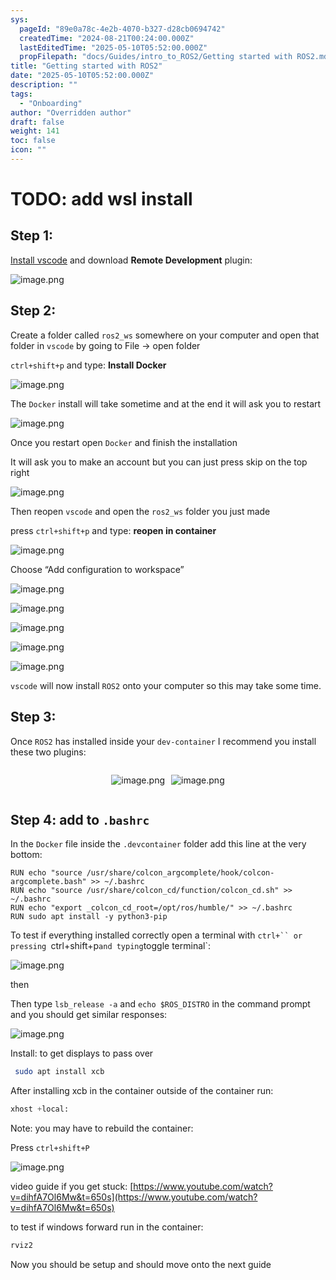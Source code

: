 ```yaml
---
sys:
  pageId: "89e0a78c-4e2b-4070-b327-d28cb0694742"
  createdTime: "2024-08-21T00:24:00.000Z"
  lastEditedTime: "2025-05-10T05:52:00.000Z"
  propFilepath: "docs/Guides/intro_to_ROS2/Getting started with ROS2.md"
title: "Getting started with ROS2"
date: "2025-05-10T05:52:00.000Z"
description: ""
tags:
  - "Onboarding"
author: "Overridden author"
draft: false
weight: 141
toc: false
icon: ""
---
```


# TODO: add wsl install

## Step 1:

[Install vscode](https://code.visualstudio.com/download) and download **Remote Development** plugin:

![image.png](https://prod-files-secure.s3.us-west-2.amazonaws.com/d518164a-d88e-44d1-a4ee-3adb3bd8bce0/efb52993-1881-4a40-b95e-6f020334f022/image.png?X-Amz-Algorithm=AWS4-HMAC-SHA256&X-Amz-Content-Sha256=UNSIGNED-PAYLOAD&X-Amz-Credential=ASIAZI2LB466RYMIUOGR%2F20250529%2Fus-west-2%2Fs3%2Faws4_request&X-Amz-Date=20250529T070938Z&X-Amz-Expires=3600&X-Amz-Security-Token=IQoJb3JpZ2luX2VjEL%2F%2F%2F%2F%2F%2F%2F%2F%2F%2F%2FwEaCXVzLXdlc3QtMiJHMEUCIQDI5D7ocS1SB4x6xwOf1ZzsHpcC1mo8ESRNMREgkMwWYQIgdTlq6gmHzArIdTUH%2BEbqWYr8GJGXEiFZBYv63anBbk0qiAQIiP%2F%2F%2F%2F%2F%2F%2F%2F%2F%2FARAAGgw2Mzc0MjMxODM4MDUiDI2ANunIZ1a6vcgkcCrcA2cylqxg9TNaS%2Br7wAbF6gghfw5mIJRfoS531djbmgvz1Wm8e3R9zutaUTKuhdn99oXxyKUXNVKvOYhPD5uMWs7Bvq4yG5g4V3pSCpi3KSdsffi4rWa1jNNYzI7NbwkRrvq2M9szTnzyi91NDkcnuoij78PlbWwzb9PH9Jqaq6x2d3z8Fh%2Fyq97Z0mji8ARX8rgE864eps40FurEpHYGe9r0ju4rZ%2FhQnVJAoiBObdCHGOLCS4%2B%2BUjXc7jHZtjv%2FM%2BRBLsMl2fz3spGGjlH0sQerjhU7UW6lhcFP7shR5LKgM%2BvQAEkoIhJJRF1Mxe52eQjE2sxZuO7b6Y15DPTqWR0MVQsMPhSVWWC%2F9sMn%2Bv6CgUj5Yx%2FgTVVPNJBWmXaq%2Fm38ZCS8NGKo8VT9fGd2F%2FEp%2BlINWJyftJr6uiRfSMB61POEo6A%2BvxEK6qCzE2M1R3ujv%2FR0P%2B%2BQyDv1NKq3fIP%2FyOuuH9OmN0YvKM%2BzAgv6tFU3RKyKBx9MAiMuOT7yuHgdWrXADwJAQfPwkQLcih7XzqOhUNwfTnlkvJkqQEo502qh1Q2%2FWoceMh%2Fi%2F0XHpHmIBbzW6vD%2BQPWzJUdLw1OYBCmBdJw273XvsvJy6IMpYPDwwMjw9kizpZ2eMJX938EGOqUBBO7M6lJrEA338SXt4D2o2hTlPN3IrsCvf2FNnqL0UzBxbp0enZENW3WmtvwMfwDt%2BaEEAeB%2FdXEMwZ7LiZTtiS8EjvgEgyyVgZ9oX0GLecoA1rSRZVktwsBY%2F4WRk%2Bq9pOT95omkI%2FAjcN1c1%2BLiSq6slrx9uH9q5WnPh9EjWPgpw0fnSnmCtW32aDTLcvw5aIyYJqI9PPJ%2FwQ4F2L6ERioank9B&X-Amz-Signature=69a5dbcaca0c8c0a846e6463abc1c65ffe9cc440792c07237ed2efe333653570&X-Amz-SignedHeaders=host&x-id=GetObject)

## Step 2:

Create a folder called `ros2_ws` somewhere on your computer and open that folder in `vscode` by going to File → open folder 

`ctrl+shift+p` and type: **Install Docker**

![image.png](https://prod-files-secure.s3.us-west-2.amazonaws.com/d518164a-d88e-44d1-a4ee-3adb3bd8bce0/2269dc0e-1cd5-47ff-bceb-c04ad9b2eab0/image.png?X-Amz-Algorithm=AWS4-HMAC-SHA256&X-Amz-Content-Sha256=UNSIGNED-PAYLOAD&X-Amz-Credential=ASIAZI2LB466RYMIUOGR%2F20250529%2Fus-west-2%2Fs3%2Faws4_request&X-Amz-Date=20250529T070938Z&X-Amz-Expires=3600&X-Amz-Security-Token=IQoJb3JpZ2luX2VjEL%2F%2F%2F%2F%2F%2F%2F%2F%2F%2F%2FwEaCXVzLXdlc3QtMiJHMEUCIQDI5D7ocS1SB4x6xwOf1ZzsHpcC1mo8ESRNMREgkMwWYQIgdTlq6gmHzArIdTUH%2BEbqWYr8GJGXEiFZBYv63anBbk0qiAQIiP%2F%2F%2F%2F%2F%2F%2F%2F%2F%2FARAAGgw2Mzc0MjMxODM4MDUiDI2ANunIZ1a6vcgkcCrcA2cylqxg9TNaS%2Br7wAbF6gghfw5mIJRfoS531djbmgvz1Wm8e3R9zutaUTKuhdn99oXxyKUXNVKvOYhPD5uMWs7Bvq4yG5g4V3pSCpi3KSdsffi4rWa1jNNYzI7NbwkRrvq2M9szTnzyi91NDkcnuoij78PlbWwzb9PH9Jqaq6x2d3z8Fh%2Fyq97Z0mji8ARX8rgE864eps40FurEpHYGe9r0ju4rZ%2FhQnVJAoiBObdCHGOLCS4%2B%2BUjXc7jHZtjv%2FM%2BRBLsMl2fz3spGGjlH0sQerjhU7UW6lhcFP7shR5LKgM%2BvQAEkoIhJJRF1Mxe52eQjE2sxZuO7b6Y15DPTqWR0MVQsMPhSVWWC%2F9sMn%2Bv6CgUj5Yx%2FgTVVPNJBWmXaq%2Fm38ZCS8NGKo8VT9fGd2F%2FEp%2BlINWJyftJr6uiRfSMB61POEo6A%2BvxEK6qCzE2M1R3ujv%2FR0P%2B%2BQyDv1NKq3fIP%2FyOuuH9OmN0YvKM%2BzAgv6tFU3RKyKBx9MAiMuOT7yuHgdWrXADwJAQfPwkQLcih7XzqOhUNwfTnlkvJkqQEo502qh1Q2%2FWoceMh%2Fi%2F0XHpHmIBbzW6vD%2BQPWzJUdLw1OYBCmBdJw273XvsvJy6IMpYPDwwMjw9kizpZ2eMJX938EGOqUBBO7M6lJrEA338SXt4D2o2hTlPN3IrsCvf2FNnqL0UzBxbp0enZENW3WmtvwMfwDt%2BaEEAeB%2FdXEMwZ7LiZTtiS8EjvgEgyyVgZ9oX0GLecoA1rSRZVktwsBY%2F4WRk%2Bq9pOT95omkI%2FAjcN1c1%2BLiSq6slrx9uH9q5WnPh9EjWPgpw0fnSnmCtW32aDTLcvw5aIyYJqI9PPJ%2FwQ4F2L6ERioank9B&X-Amz-Signature=b2cd2401e83cf69f23d89076bafc724f813d867e1fd95baffe9af285cf2f2c08&X-Amz-SignedHeaders=host&x-id=GetObject)

The `Docker` install will take sometime and at the end it will ask you to restart

![image.png](https://prod-files-secure.s3.us-west-2.amazonaws.com/d518164a-d88e-44d1-a4ee-3adb3bd8bce0/ed233f78-be33-4b1f-b89c-9c346c0e961e/image.png?X-Amz-Algorithm=AWS4-HMAC-SHA256&X-Amz-Content-Sha256=UNSIGNED-PAYLOAD&X-Amz-Credential=ASIAZI2LB466RYMIUOGR%2F20250529%2Fus-west-2%2Fs3%2Faws4_request&X-Amz-Date=20250529T070938Z&X-Amz-Expires=3600&X-Amz-Security-Token=IQoJb3JpZ2luX2VjEL%2F%2F%2F%2F%2F%2F%2F%2F%2F%2F%2FwEaCXVzLXdlc3QtMiJHMEUCIQDI5D7ocS1SB4x6xwOf1ZzsHpcC1mo8ESRNMREgkMwWYQIgdTlq6gmHzArIdTUH%2BEbqWYr8GJGXEiFZBYv63anBbk0qiAQIiP%2F%2F%2F%2F%2F%2F%2F%2F%2F%2FARAAGgw2Mzc0MjMxODM4MDUiDI2ANunIZ1a6vcgkcCrcA2cylqxg9TNaS%2Br7wAbF6gghfw5mIJRfoS531djbmgvz1Wm8e3R9zutaUTKuhdn99oXxyKUXNVKvOYhPD5uMWs7Bvq4yG5g4V3pSCpi3KSdsffi4rWa1jNNYzI7NbwkRrvq2M9szTnzyi91NDkcnuoij78PlbWwzb9PH9Jqaq6x2d3z8Fh%2Fyq97Z0mji8ARX8rgE864eps40FurEpHYGe9r0ju4rZ%2FhQnVJAoiBObdCHGOLCS4%2B%2BUjXc7jHZtjv%2FM%2BRBLsMl2fz3spGGjlH0sQerjhU7UW6lhcFP7shR5LKgM%2BvQAEkoIhJJRF1Mxe52eQjE2sxZuO7b6Y15DPTqWR0MVQsMPhSVWWC%2F9sMn%2Bv6CgUj5Yx%2FgTVVPNJBWmXaq%2Fm38ZCS8NGKo8VT9fGd2F%2FEp%2BlINWJyftJr6uiRfSMB61POEo6A%2BvxEK6qCzE2M1R3ujv%2FR0P%2B%2BQyDv1NKq3fIP%2FyOuuH9OmN0YvKM%2BzAgv6tFU3RKyKBx9MAiMuOT7yuHgdWrXADwJAQfPwkQLcih7XzqOhUNwfTnlkvJkqQEo502qh1Q2%2FWoceMh%2Fi%2F0XHpHmIBbzW6vD%2BQPWzJUdLw1OYBCmBdJw273XvsvJy6IMpYPDwwMjw9kizpZ2eMJX938EGOqUBBO7M6lJrEA338SXt4D2o2hTlPN3IrsCvf2FNnqL0UzBxbp0enZENW3WmtvwMfwDt%2BaEEAeB%2FdXEMwZ7LiZTtiS8EjvgEgyyVgZ9oX0GLecoA1rSRZVktwsBY%2F4WRk%2Bq9pOT95omkI%2FAjcN1c1%2BLiSq6slrx9uH9q5WnPh9EjWPgpw0fnSnmCtW32aDTLcvw5aIyYJqI9PPJ%2FwQ4F2L6ERioank9B&X-Amz-Signature=37367f527292966306755f87631425deb496cb59c62becb781cfa74df4d1f48f&X-Amz-SignedHeaders=host&x-id=GetObject)

Once you restart open `Docker` and finish the installation

It will ask you to make an account but you can just press skip on the top right

![image.png](https://prod-files-secure.s3.us-west-2.amazonaws.com/d518164a-d88e-44d1-a4ee-3adb3bd8bce0/21010ad9-1659-4fd9-9f59-9932a09b2a3d/image.png?X-Amz-Algorithm=AWS4-HMAC-SHA256&X-Amz-Content-Sha256=UNSIGNED-PAYLOAD&X-Amz-Credential=ASIAZI2LB466RYMIUOGR%2F20250529%2Fus-west-2%2Fs3%2Faws4_request&X-Amz-Date=20250529T070938Z&X-Amz-Expires=3600&X-Amz-Security-Token=IQoJb3JpZ2luX2VjEL%2F%2F%2F%2F%2F%2F%2F%2F%2F%2F%2FwEaCXVzLXdlc3QtMiJHMEUCIQDI5D7ocS1SB4x6xwOf1ZzsHpcC1mo8ESRNMREgkMwWYQIgdTlq6gmHzArIdTUH%2BEbqWYr8GJGXEiFZBYv63anBbk0qiAQIiP%2F%2F%2F%2F%2F%2F%2F%2F%2F%2FARAAGgw2Mzc0MjMxODM4MDUiDI2ANunIZ1a6vcgkcCrcA2cylqxg9TNaS%2Br7wAbF6gghfw5mIJRfoS531djbmgvz1Wm8e3R9zutaUTKuhdn99oXxyKUXNVKvOYhPD5uMWs7Bvq4yG5g4V3pSCpi3KSdsffi4rWa1jNNYzI7NbwkRrvq2M9szTnzyi91NDkcnuoij78PlbWwzb9PH9Jqaq6x2d3z8Fh%2Fyq97Z0mji8ARX8rgE864eps40FurEpHYGe9r0ju4rZ%2FhQnVJAoiBObdCHGOLCS4%2B%2BUjXc7jHZtjv%2FM%2BRBLsMl2fz3spGGjlH0sQerjhU7UW6lhcFP7shR5LKgM%2BvQAEkoIhJJRF1Mxe52eQjE2sxZuO7b6Y15DPTqWR0MVQsMPhSVWWC%2F9sMn%2Bv6CgUj5Yx%2FgTVVPNJBWmXaq%2Fm38ZCS8NGKo8VT9fGd2F%2FEp%2BlINWJyftJr6uiRfSMB61POEo6A%2BvxEK6qCzE2M1R3ujv%2FR0P%2B%2BQyDv1NKq3fIP%2FyOuuH9OmN0YvKM%2BzAgv6tFU3RKyKBx9MAiMuOT7yuHgdWrXADwJAQfPwkQLcih7XzqOhUNwfTnlkvJkqQEo502qh1Q2%2FWoceMh%2Fi%2F0XHpHmIBbzW6vD%2BQPWzJUdLw1OYBCmBdJw273XvsvJy6IMpYPDwwMjw9kizpZ2eMJX938EGOqUBBO7M6lJrEA338SXt4D2o2hTlPN3IrsCvf2FNnqL0UzBxbp0enZENW3WmtvwMfwDt%2BaEEAeB%2FdXEMwZ7LiZTtiS8EjvgEgyyVgZ9oX0GLecoA1rSRZVktwsBY%2F4WRk%2Bq9pOT95omkI%2FAjcN1c1%2BLiSq6slrx9uH9q5WnPh9EjWPgpw0fnSnmCtW32aDTLcvw5aIyYJqI9PPJ%2FwQ4F2L6ERioank9B&X-Amz-Signature=009c875128cc2b84a663eb5e90841c876ebafb7c756ae95e549409321977e17f&X-Amz-SignedHeaders=host&x-id=GetObject)

Then reopen `vscode` and open the `ros2_ws` folder you just made

press `ctrl+shift+p` and type: **reopen in container**

![image.png](https://prod-files-secure.s3.us-west-2.amazonaws.com/d518164a-d88e-44d1-a4ee-3adb3bd8bce0/4e93b8c2-41ad-488c-8095-c74205196118/image.png?X-Amz-Algorithm=AWS4-HMAC-SHA256&X-Amz-Content-Sha256=UNSIGNED-PAYLOAD&X-Amz-Credential=ASIAZI2LB466RYMIUOGR%2F20250529%2Fus-west-2%2Fs3%2Faws4_request&X-Amz-Date=20250529T070938Z&X-Amz-Expires=3600&X-Amz-Security-Token=IQoJb3JpZ2luX2VjEL%2F%2F%2F%2F%2F%2F%2F%2F%2F%2F%2FwEaCXVzLXdlc3QtMiJHMEUCIQDI5D7ocS1SB4x6xwOf1ZzsHpcC1mo8ESRNMREgkMwWYQIgdTlq6gmHzArIdTUH%2BEbqWYr8GJGXEiFZBYv63anBbk0qiAQIiP%2F%2F%2F%2F%2F%2F%2F%2F%2F%2FARAAGgw2Mzc0MjMxODM4MDUiDI2ANunIZ1a6vcgkcCrcA2cylqxg9TNaS%2Br7wAbF6gghfw5mIJRfoS531djbmgvz1Wm8e3R9zutaUTKuhdn99oXxyKUXNVKvOYhPD5uMWs7Bvq4yG5g4V3pSCpi3KSdsffi4rWa1jNNYzI7NbwkRrvq2M9szTnzyi91NDkcnuoij78PlbWwzb9PH9Jqaq6x2d3z8Fh%2Fyq97Z0mji8ARX8rgE864eps40FurEpHYGe9r0ju4rZ%2FhQnVJAoiBObdCHGOLCS4%2B%2BUjXc7jHZtjv%2FM%2BRBLsMl2fz3spGGjlH0sQerjhU7UW6lhcFP7shR5LKgM%2BvQAEkoIhJJRF1Mxe52eQjE2sxZuO7b6Y15DPTqWR0MVQsMPhSVWWC%2F9sMn%2Bv6CgUj5Yx%2FgTVVPNJBWmXaq%2Fm38ZCS8NGKo8VT9fGd2F%2FEp%2BlINWJyftJr6uiRfSMB61POEo6A%2BvxEK6qCzE2M1R3ujv%2FR0P%2B%2BQyDv1NKq3fIP%2FyOuuH9OmN0YvKM%2BzAgv6tFU3RKyKBx9MAiMuOT7yuHgdWrXADwJAQfPwkQLcih7XzqOhUNwfTnlkvJkqQEo502qh1Q2%2FWoceMh%2Fi%2F0XHpHmIBbzW6vD%2BQPWzJUdLw1OYBCmBdJw273XvsvJy6IMpYPDwwMjw9kizpZ2eMJX938EGOqUBBO7M6lJrEA338SXt4D2o2hTlPN3IrsCvf2FNnqL0UzBxbp0enZENW3WmtvwMfwDt%2BaEEAeB%2FdXEMwZ7LiZTtiS8EjvgEgyyVgZ9oX0GLecoA1rSRZVktwsBY%2F4WRk%2Bq9pOT95omkI%2FAjcN1c1%2BLiSq6slrx9uH9q5WnPh9EjWPgpw0fnSnmCtW32aDTLcvw5aIyYJqI9PPJ%2FwQ4F2L6ERioank9B&X-Amz-Signature=12172183bc940ce43e1f614e9e1207be8c71a26799f38978b60ad3acc5dc57a7&X-Amz-SignedHeaders=host&x-id=GetObject)

Choose “Add configuration to workspace”

![image.png](https://prod-files-secure.s3.us-west-2.amazonaws.com/d518164a-d88e-44d1-a4ee-3adb3bd8bce0/9560b282-5060-4989-ba37-97e7b2c22476/image.png?X-Amz-Algorithm=AWS4-HMAC-SHA256&X-Amz-Content-Sha256=UNSIGNED-PAYLOAD&X-Amz-Credential=ASIAZI2LB466RYMIUOGR%2F20250529%2Fus-west-2%2Fs3%2Faws4_request&X-Amz-Date=20250529T070938Z&X-Amz-Expires=3600&X-Amz-Security-Token=IQoJb3JpZ2luX2VjEL%2F%2F%2F%2F%2F%2F%2F%2F%2F%2F%2FwEaCXVzLXdlc3QtMiJHMEUCIQDI5D7ocS1SB4x6xwOf1ZzsHpcC1mo8ESRNMREgkMwWYQIgdTlq6gmHzArIdTUH%2BEbqWYr8GJGXEiFZBYv63anBbk0qiAQIiP%2F%2F%2F%2F%2F%2F%2F%2F%2F%2FARAAGgw2Mzc0MjMxODM4MDUiDI2ANunIZ1a6vcgkcCrcA2cylqxg9TNaS%2Br7wAbF6gghfw5mIJRfoS531djbmgvz1Wm8e3R9zutaUTKuhdn99oXxyKUXNVKvOYhPD5uMWs7Bvq4yG5g4V3pSCpi3KSdsffi4rWa1jNNYzI7NbwkRrvq2M9szTnzyi91NDkcnuoij78PlbWwzb9PH9Jqaq6x2d3z8Fh%2Fyq97Z0mji8ARX8rgE864eps40FurEpHYGe9r0ju4rZ%2FhQnVJAoiBObdCHGOLCS4%2B%2BUjXc7jHZtjv%2FM%2BRBLsMl2fz3spGGjlH0sQerjhU7UW6lhcFP7shR5LKgM%2BvQAEkoIhJJRF1Mxe52eQjE2sxZuO7b6Y15DPTqWR0MVQsMPhSVWWC%2F9sMn%2Bv6CgUj5Yx%2FgTVVPNJBWmXaq%2Fm38ZCS8NGKo8VT9fGd2F%2FEp%2BlINWJyftJr6uiRfSMB61POEo6A%2BvxEK6qCzE2M1R3ujv%2FR0P%2B%2BQyDv1NKq3fIP%2FyOuuH9OmN0YvKM%2BzAgv6tFU3RKyKBx9MAiMuOT7yuHgdWrXADwJAQfPwkQLcih7XzqOhUNwfTnlkvJkqQEo502qh1Q2%2FWoceMh%2Fi%2F0XHpHmIBbzW6vD%2BQPWzJUdLw1OYBCmBdJw273XvsvJy6IMpYPDwwMjw9kizpZ2eMJX938EGOqUBBO7M6lJrEA338SXt4D2o2hTlPN3IrsCvf2FNnqL0UzBxbp0enZENW3WmtvwMfwDt%2BaEEAeB%2FdXEMwZ7LiZTtiS8EjvgEgyyVgZ9oX0GLecoA1rSRZVktwsBY%2F4WRk%2Bq9pOT95omkI%2FAjcN1c1%2BLiSq6slrx9uH9q5WnPh9EjWPgpw0fnSnmCtW32aDTLcvw5aIyYJqI9PPJ%2FwQ4F2L6ERioank9B&X-Amz-Signature=cee3aded977f06ca7f591b9bc544f5ab2865d7e974f2f9867c9cb3fde932eddb&X-Amz-SignedHeaders=host&x-id=GetObject)

![image.png](https://prod-files-secure.s3.us-west-2.amazonaws.com/d518164a-d88e-44d1-a4ee-3adb3bd8bce0/2ee63f81-886b-48e8-a553-dc6e5eac99e4/image.png?X-Amz-Algorithm=AWS4-HMAC-SHA256&X-Amz-Content-Sha256=UNSIGNED-PAYLOAD&X-Amz-Credential=ASIAZI2LB466RYMIUOGR%2F20250529%2Fus-west-2%2Fs3%2Faws4_request&X-Amz-Date=20250529T070938Z&X-Amz-Expires=3600&X-Amz-Security-Token=IQoJb3JpZ2luX2VjEL%2F%2F%2F%2F%2F%2F%2F%2F%2F%2F%2FwEaCXVzLXdlc3QtMiJHMEUCIQDI5D7ocS1SB4x6xwOf1ZzsHpcC1mo8ESRNMREgkMwWYQIgdTlq6gmHzArIdTUH%2BEbqWYr8GJGXEiFZBYv63anBbk0qiAQIiP%2F%2F%2F%2F%2F%2F%2F%2F%2F%2FARAAGgw2Mzc0MjMxODM4MDUiDI2ANunIZ1a6vcgkcCrcA2cylqxg9TNaS%2Br7wAbF6gghfw5mIJRfoS531djbmgvz1Wm8e3R9zutaUTKuhdn99oXxyKUXNVKvOYhPD5uMWs7Bvq4yG5g4V3pSCpi3KSdsffi4rWa1jNNYzI7NbwkRrvq2M9szTnzyi91NDkcnuoij78PlbWwzb9PH9Jqaq6x2d3z8Fh%2Fyq97Z0mji8ARX8rgE864eps40FurEpHYGe9r0ju4rZ%2FhQnVJAoiBObdCHGOLCS4%2B%2BUjXc7jHZtjv%2FM%2BRBLsMl2fz3spGGjlH0sQerjhU7UW6lhcFP7shR5LKgM%2BvQAEkoIhJJRF1Mxe52eQjE2sxZuO7b6Y15DPTqWR0MVQsMPhSVWWC%2F9sMn%2Bv6CgUj5Yx%2FgTVVPNJBWmXaq%2Fm38ZCS8NGKo8VT9fGd2F%2FEp%2BlINWJyftJr6uiRfSMB61POEo6A%2BvxEK6qCzE2M1R3ujv%2FR0P%2B%2BQyDv1NKq3fIP%2FyOuuH9OmN0YvKM%2BzAgv6tFU3RKyKBx9MAiMuOT7yuHgdWrXADwJAQfPwkQLcih7XzqOhUNwfTnlkvJkqQEo502qh1Q2%2FWoceMh%2Fi%2F0XHpHmIBbzW6vD%2BQPWzJUdLw1OYBCmBdJw273XvsvJy6IMpYPDwwMjw9kizpZ2eMJX938EGOqUBBO7M6lJrEA338SXt4D2o2hTlPN3IrsCvf2FNnqL0UzBxbp0enZENW3WmtvwMfwDt%2BaEEAeB%2FdXEMwZ7LiZTtiS8EjvgEgyyVgZ9oX0GLecoA1rSRZVktwsBY%2F4WRk%2Bq9pOT95omkI%2FAjcN1c1%2BLiSq6slrx9uH9q5WnPh9EjWPgpw0fnSnmCtW32aDTLcvw5aIyYJqI9PPJ%2FwQ4F2L6ERioank9B&X-Amz-Signature=9af072afdb83fcbdca12a6df3a26a5b0924b84abbf9387f7f195155d81477303&X-Amz-SignedHeaders=host&x-id=GetObject)

![image.png](https://prod-files-secure.s3.us-west-2.amazonaws.com/d518164a-d88e-44d1-a4ee-3adb3bd8bce0/ae1580b2-b048-407e-aed9-b584224a7a04/image.png?X-Amz-Algorithm=AWS4-HMAC-SHA256&X-Amz-Content-Sha256=UNSIGNED-PAYLOAD&X-Amz-Credential=ASIAZI2LB466RYMIUOGR%2F20250529%2Fus-west-2%2Fs3%2Faws4_request&X-Amz-Date=20250529T070938Z&X-Amz-Expires=3600&X-Amz-Security-Token=IQoJb3JpZ2luX2VjEL%2F%2F%2F%2F%2F%2F%2F%2F%2F%2F%2FwEaCXVzLXdlc3QtMiJHMEUCIQDI5D7ocS1SB4x6xwOf1ZzsHpcC1mo8ESRNMREgkMwWYQIgdTlq6gmHzArIdTUH%2BEbqWYr8GJGXEiFZBYv63anBbk0qiAQIiP%2F%2F%2F%2F%2F%2F%2F%2F%2F%2FARAAGgw2Mzc0MjMxODM4MDUiDI2ANunIZ1a6vcgkcCrcA2cylqxg9TNaS%2Br7wAbF6gghfw5mIJRfoS531djbmgvz1Wm8e3R9zutaUTKuhdn99oXxyKUXNVKvOYhPD5uMWs7Bvq4yG5g4V3pSCpi3KSdsffi4rWa1jNNYzI7NbwkRrvq2M9szTnzyi91NDkcnuoij78PlbWwzb9PH9Jqaq6x2d3z8Fh%2Fyq97Z0mji8ARX8rgE864eps40FurEpHYGe9r0ju4rZ%2FhQnVJAoiBObdCHGOLCS4%2B%2BUjXc7jHZtjv%2FM%2BRBLsMl2fz3spGGjlH0sQerjhU7UW6lhcFP7shR5LKgM%2BvQAEkoIhJJRF1Mxe52eQjE2sxZuO7b6Y15DPTqWR0MVQsMPhSVWWC%2F9sMn%2Bv6CgUj5Yx%2FgTVVPNJBWmXaq%2Fm38ZCS8NGKo8VT9fGd2F%2FEp%2BlINWJyftJr6uiRfSMB61POEo6A%2BvxEK6qCzE2M1R3ujv%2FR0P%2B%2BQyDv1NKq3fIP%2FyOuuH9OmN0YvKM%2BzAgv6tFU3RKyKBx9MAiMuOT7yuHgdWrXADwJAQfPwkQLcih7XzqOhUNwfTnlkvJkqQEo502qh1Q2%2FWoceMh%2Fi%2F0XHpHmIBbzW6vD%2BQPWzJUdLw1OYBCmBdJw273XvsvJy6IMpYPDwwMjw9kizpZ2eMJX938EGOqUBBO7M6lJrEA338SXt4D2o2hTlPN3IrsCvf2FNnqL0UzBxbp0enZENW3WmtvwMfwDt%2BaEEAeB%2FdXEMwZ7LiZTtiS8EjvgEgyyVgZ9oX0GLecoA1rSRZVktwsBY%2F4WRk%2Bq9pOT95omkI%2FAjcN1c1%2BLiSq6slrx9uH9q5WnPh9EjWPgpw0fnSnmCtW32aDTLcvw5aIyYJqI9PPJ%2FwQ4F2L6ERioank9B&X-Amz-Signature=0f5155a5261211e1e64c82c6c8161fe17198326016d40af7f1a7a9be8b9380c7&X-Amz-SignedHeaders=host&x-id=GetObject)

![image.png](https://prod-files-secure.s3.us-west-2.amazonaws.com/d518164a-d88e-44d1-a4ee-3adb3bd8bce0/53255b28-f75e-430f-b9e3-c0ac8577e42b/image.png?X-Amz-Algorithm=AWS4-HMAC-SHA256&X-Amz-Content-Sha256=UNSIGNED-PAYLOAD&X-Amz-Credential=ASIAZI2LB466RYMIUOGR%2F20250529%2Fus-west-2%2Fs3%2Faws4_request&X-Amz-Date=20250529T070938Z&X-Amz-Expires=3600&X-Amz-Security-Token=IQoJb3JpZ2luX2VjEL%2F%2F%2F%2F%2F%2F%2F%2F%2F%2F%2FwEaCXVzLXdlc3QtMiJHMEUCIQDI5D7ocS1SB4x6xwOf1ZzsHpcC1mo8ESRNMREgkMwWYQIgdTlq6gmHzArIdTUH%2BEbqWYr8GJGXEiFZBYv63anBbk0qiAQIiP%2F%2F%2F%2F%2F%2F%2F%2F%2F%2FARAAGgw2Mzc0MjMxODM4MDUiDI2ANunIZ1a6vcgkcCrcA2cylqxg9TNaS%2Br7wAbF6gghfw5mIJRfoS531djbmgvz1Wm8e3R9zutaUTKuhdn99oXxyKUXNVKvOYhPD5uMWs7Bvq4yG5g4V3pSCpi3KSdsffi4rWa1jNNYzI7NbwkRrvq2M9szTnzyi91NDkcnuoij78PlbWwzb9PH9Jqaq6x2d3z8Fh%2Fyq97Z0mji8ARX8rgE864eps40FurEpHYGe9r0ju4rZ%2FhQnVJAoiBObdCHGOLCS4%2B%2BUjXc7jHZtjv%2FM%2BRBLsMl2fz3spGGjlH0sQerjhU7UW6lhcFP7shR5LKgM%2BvQAEkoIhJJRF1Mxe52eQjE2sxZuO7b6Y15DPTqWR0MVQsMPhSVWWC%2F9sMn%2Bv6CgUj5Yx%2FgTVVPNJBWmXaq%2Fm38ZCS8NGKo8VT9fGd2F%2FEp%2BlINWJyftJr6uiRfSMB61POEo6A%2BvxEK6qCzE2M1R3ujv%2FR0P%2B%2BQyDv1NKq3fIP%2FyOuuH9OmN0YvKM%2BzAgv6tFU3RKyKBx9MAiMuOT7yuHgdWrXADwJAQfPwkQLcih7XzqOhUNwfTnlkvJkqQEo502qh1Q2%2FWoceMh%2Fi%2F0XHpHmIBbzW6vD%2BQPWzJUdLw1OYBCmBdJw273XvsvJy6IMpYPDwwMjw9kizpZ2eMJX938EGOqUBBO7M6lJrEA338SXt4D2o2hTlPN3IrsCvf2FNnqL0UzBxbp0enZENW3WmtvwMfwDt%2BaEEAeB%2FdXEMwZ7LiZTtiS8EjvgEgyyVgZ9oX0GLecoA1rSRZVktwsBY%2F4WRk%2Bq9pOT95omkI%2FAjcN1c1%2BLiSq6slrx9uH9q5WnPh9EjWPgpw0fnSnmCtW32aDTLcvw5aIyYJqI9PPJ%2FwQ4F2L6ERioank9B&X-Amz-Signature=44ae4f0c7e484fa639dbfcc81c65e5bca9d453ca7bdb5d32da1c942bfb4dc98c&X-Amz-SignedHeaders=host&x-id=GetObject)

![image.png](https://prod-files-secure.s3.us-west-2.amazonaws.com/d518164a-d88e-44d1-a4ee-3adb3bd8bce0/7c562767-5af9-4ffb-97d1-327bcdf4ee00/image.png?X-Amz-Algorithm=AWS4-HMAC-SHA256&X-Amz-Content-Sha256=UNSIGNED-PAYLOAD&X-Amz-Credential=ASIAZI2LB466RYMIUOGR%2F20250529%2Fus-west-2%2Fs3%2Faws4_request&X-Amz-Date=20250529T070938Z&X-Amz-Expires=3600&X-Amz-Security-Token=IQoJb3JpZ2luX2VjEL%2F%2F%2F%2F%2F%2F%2F%2F%2F%2F%2FwEaCXVzLXdlc3QtMiJHMEUCIQDI5D7ocS1SB4x6xwOf1ZzsHpcC1mo8ESRNMREgkMwWYQIgdTlq6gmHzArIdTUH%2BEbqWYr8GJGXEiFZBYv63anBbk0qiAQIiP%2F%2F%2F%2F%2F%2F%2F%2F%2F%2FARAAGgw2Mzc0MjMxODM4MDUiDI2ANunIZ1a6vcgkcCrcA2cylqxg9TNaS%2Br7wAbF6gghfw5mIJRfoS531djbmgvz1Wm8e3R9zutaUTKuhdn99oXxyKUXNVKvOYhPD5uMWs7Bvq4yG5g4V3pSCpi3KSdsffi4rWa1jNNYzI7NbwkRrvq2M9szTnzyi91NDkcnuoij78PlbWwzb9PH9Jqaq6x2d3z8Fh%2Fyq97Z0mji8ARX8rgE864eps40FurEpHYGe9r0ju4rZ%2FhQnVJAoiBObdCHGOLCS4%2B%2BUjXc7jHZtjv%2FM%2BRBLsMl2fz3spGGjlH0sQerjhU7UW6lhcFP7shR5LKgM%2BvQAEkoIhJJRF1Mxe52eQjE2sxZuO7b6Y15DPTqWR0MVQsMPhSVWWC%2F9sMn%2Bv6CgUj5Yx%2FgTVVPNJBWmXaq%2Fm38ZCS8NGKo8VT9fGd2F%2FEp%2BlINWJyftJr6uiRfSMB61POEo6A%2BvxEK6qCzE2M1R3ujv%2FR0P%2B%2BQyDv1NKq3fIP%2FyOuuH9OmN0YvKM%2BzAgv6tFU3RKyKBx9MAiMuOT7yuHgdWrXADwJAQfPwkQLcih7XzqOhUNwfTnlkvJkqQEo502qh1Q2%2FWoceMh%2Fi%2F0XHpHmIBbzW6vD%2BQPWzJUdLw1OYBCmBdJw273XvsvJy6IMpYPDwwMjw9kizpZ2eMJX938EGOqUBBO7M6lJrEA338SXt4D2o2hTlPN3IrsCvf2FNnqL0UzBxbp0enZENW3WmtvwMfwDt%2BaEEAeB%2FdXEMwZ7LiZTtiS8EjvgEgyyVgZ9oX0GLecoA1rSRZVktwsBY%2F4WRk%2Bq9pOT95omkI%2FAjcN1c1%2BLiSq6slrx9uH9q5WnPh9EjWPgpw0fnSnmCtW32aDTLcvw5aIyYJqI9PPJ%2FwQ4F2L6ERioank9B&X-Amz-Signature=6d58a0f3de0ea76fced88b076f1ddaa8805919caba64a9054943268c8e5e6aa8&X-Amz-SignedHeaders=host&x-id=GetObject)

`vscode` will now install `ROS2` onto your computer so this may take some time.

## Step 3:

Once `ROS2` has installed inside your `dev-container` I recommend you install these two plugins:

<div style="display: flex;flex-direction: row; column-gap:10px; max-width: 630px;justify-content: center;">
<div>

![image.png](https://prod-files-secure.s3.us-west-2.amazonaws.com/d518164a-d88e-44d1-a4ee-3adb3bd8bce0/3fc3d550-5a54-4ba1-ba6b-faa01cdb7369/image.png?X-Amz-Algorithm=AWS4-HMAC-SHA256&X-Amz-Content-Sha256=UNSIGNED-PAYLOAD&X-Amz-Credential=ASIAZI2LB466SMHRD4GJ%2F20250529%2Fus-west-2%2Fs3%2Faws4_request&X-Amz-Date=20250529T070943Z&X-Amz-Expires=3600&X-Amz-Security-Token=IQoJb3JpZ2luX2VjEL%2F%2F%2F%2F%2F%2F%2F%2F%2F%2F%2FwEaCXVzLXdlc3QtMiJIMEYCIQC3%2FEqEIPO1vNjOwjvMxqiX4BBZnHEYc5%2BY0Xo%2B2rzPRQIhAN828xk8a14lcpn2yWKBS9tQyu9Ge%2BHGvGhTSmOPJP5aKogECIj%2F%2F%2F%2F%2F%2F%2F%2F%2F%2FwEQABoMNjM3NDIzMTgzODA1IgyM9JKLfNztnb9Q9xYq3AOx5wAqRgjCDi9%2B7tt0YcdNrVtDP4SzP0O4o7djHwPlPOh2tq943MAWCE78m%2F5qVJPWfUQxH2EJ%2FLlOYiV8PPfzVJfLqCVJ7fyiedvuqSN6d%2Bgv8zSwXlNz6lFh%2Bpo6nPltWSy5yDfPxsne02b60fNNYOMooSuZlU2yZ%2B%2ByNgf9%2FtBTycBX8xic%2BRPYFmwuMMPSde1RzOlfOHxh9ysxnRjgvoQea5E1jJRYBMv4kPoGgIIU6G6Sthjf1RjxILbBJusxu8tqeC01b9Wnz%2BooobBZ9%2FFoe%2BoAkUZPN7AWeS6UxsaYLNeoKEP86sfDmdBYD9uMGcJemtB4MoOLPNV%2BYpjHT255luTCxwXNWMr7qoeiQIAx7nS6VSYiS9DGCEZUeiu9q5t0IlyY0b9dmFkTkwvjqxPNQj29Ndjfu1VUBHcCrnodwUV2fKM63Ee6ge0JjXtkE6r1GXlR7Z1fnTkumW47bEgBhW0%2BIGitE%2Fs6Artustgc%2Bw92wLvqgUK6WzExyvPJQHnlZ3OdnsskiQBpSaFGvZ6z98GU%2FUfQDsV2m5mEfNq8YqiVsy8cGERK8jv%2BgjzSEiYJrnX7DsHsmUxHvLRB4Fv8BL4nYblMrlREIgC3eZjs7aBUcs%2FCAWRdmDDB%2Fd%2FBBjqkAUEXfcrLQ9KVUAnP7ThGARUQLLv0bNdteUusX4J1CFTllpqGTzMKQoIAUY9vq44mqtF5arDaBtwld%2BYUuQonTIeS0jT32iZuOyuW54Uuuo3Xuo9kLb3w%2FfvNxi2sw%2BvTRDS1WGuNfln7J0qN5KJgCC4VDv75EeyoOjftBmBVDdYQwRTK7Cvcqj0gplhKtP3mkXgIbHOw7oqOWji4OVaxmtjxaO%2Fh&X-Amz-Signature=9d0246db9d801fe04d333f22f1e986ac70803791b575fd375914095f54ccd058&X-Amz-SignedHeaders=host&x-id=GetObject)

</div>
<div>

![image.png](https://prod-files-secure.s3.us-west-2.amazonaws.com/d518164a-d88e-44d1-a4ee-3adb3bd8bce0/d994cc66-13c2-4093-a5a3-f84cf4601a82/image.png?X-Amz-Algorithm=AWS4-HMAC-SHA256&X-Amz-Content-Sha256=UNSIGNED-PAYLOAD&X-Amz-Credential=ASIAZI2LB466RPNXMRCQ%2F20250529%2Fus-west-2%2Fs3%2Faws4_request&X-Amz-Date=20250529T070943Z&X-Amz-Expires=3600&X-Amz-Security-Token=IQoJb3JpZ2luX2VjEL%2F%2F%2F%2F%2F%2F%2F%2F%2F%2F%2FwEaCXVzLXdlc3QtMiJHMEUCIQDUEei5WMT55RlpxXF5%2B%2BqBN%2BT8ugAq7N6JUziRqMaciAIgasCPdylXsBu3l%2F7lFo3SY3pK2fhDIdPzdtTKKArb8QQqiAQIiP%2F%2F%2F%2F%2F%2F%2F%2F%2F%2FARAAGgw2Mzc0MjMxODM4MDUiDAp79BkYRjU5%2BmZXDircA%2Fd4smhLG%2B8S%2FRjvJ9lU4tDflOZVH57HBgD80073gXWOacAsasjkgUmAnO4mUB9snU7LwOXnHAIeFu%2Ba2OL2sjal2KqdQ5ha01LV6%2F%2FLK%2BdYfgYZ%2BaqHxjbzyV7QqXYLUcwrsbvHCUOwsqc7cM3CXwYhXs3zGoVskhG6qoIo2FGuU4UkWdz6K%2BWXJqvIltJoMa0rn%2FRGDdKMUKMvljl9E598d2sbDaGSp2WDMr4%2B3iEBoCH94S%2FUZt4V6Pzmg03CuyGM6RXx%2BuKfk9B%2FCIMKqz5Gxwc8goO173m9bZfqSfwWsGoyBPC5ZQFa%2F1XR5ES7HA0WC81A1T5GHiIh%2Bh4aeAunClwzOGhI3mfqI2Cnijy8XxYN8In6yae%2Bqz%2BIKPk7HTeOPWOE17DhU8ELqfdu39CJR4bT4LgpOLTnatRgW5qtX%2B50pxmii0LGHPO19SeNjH2gqylukl2n281XJJVVdP%2Fe0PyB5nBG1RH4NLpH5EKNVnpZOX5I87VwjYfG6fKrQm52Rz4%2BBRqgMPGhtZ89d1BObHgwfaf3%2Bgu04nJp6N2RXMo8KU4sp2%2FBTDkdkpTommirUHHlPQ6JlBE7qjb0m41YSFBnhjeTpeKiQ%2BP4lJQxtJRw9A7myVDtXgXbMMH938EGOqUB7saMKc5YjnUGwMFoPyOXNqOIVI9ROkixRhhq4pGABGRuMDZJcTPBhcgg%2FF1905D3aUIfn7tlGgbrpv94h56%2FxjO84g5buEHazVxcVfTHMFWLKgeIfsHAoMmSNJNlmSx0qcJbY9peSVUoQMqoMJdm74xt0zWeStCFmK0%2F4tnjGQxfnq36UJHFggHSzZhGCG5H39hDbWgjRtO3waqaAjeP3gLFPoXZ&X-Amz-Signature=b9df83eb96b60c52bfc6fe4ea35fc1ec9194894955ab5438cd0c8324d6661c84&X-Amz-SignedHeaders=host&x-id=GetObject)

</div>
</div>

## Step 4: add to `.bashrc`

In the `Docker` file inside the `.devcontainer` folder add this line at the very bottom: 

```docker
RUN echo "source /usr/share/colcon_argcomplete/hook/colcon-argcomplete.bash" >> ~/.bashrc
RUN echo "source /usr/share/colcon_cd/function/colcon_cd.sh" >> ~/.bashrc
RUN echo "export _colcon_cd_root=/opt/ros/humble/" >> ~/.bashrc
RUN sudo apt install -y python3-pip 
```

To test if everything installed correctly open a terminal with `ctrl+`` or pressing `ctrl+shift+p` and typing `toggle terminal`:

![image.png](https://prod-files-secure.s3.us-west-2.amazonaws.com/d518164a-d88e-44d1-a4ee-3adb3bd8bce0/6a4943d8-b04e-4c02-9a58-775f3384d1a5/image.png?X-Amz-Algorithm=AWS4-HMAC-SHA256&X-Amz-Content-Sha256=UNSIGNED-PAYLOAD&X-Amz-Credential=ASIAZI2LB466RYMIUOGR%2F20250529%2Fus-west-2%2Fs3%2Faws4_request&X-Amz-Date=20250529T070938Z&X-Amz-Expires=3600&X-Amz-Security-Token=IQoJb3JpZ2luX2VjEL%2F%2F%2F%2F%2F%2F%2F%2F%2F%2F%2FwEaCXVzLXdlc3QtMiJHMEUCIQDI5D7ocS1SB4x6xwOf1ZzsHpcC1mo8ESRNMREgkMwWYQIgdTlq6gmHzArIdTUH%2BEbqWYr8GJGXEiFZBYv63anBbk0qiAQIiP%2F%2F%2F%2F%2F%2F%2F%2F%2F%2FARAAGgw2Mzc0MjMxODM4MDUiDI2ANunIZ1a6vcgkcCrcA2cylqxg9TNaS%2Br7wAbF6gghfw5mIJRfoS531djbmgvz1Wm8e3R9zutaUTKuhdn99oXxyKUXNVKvOYhPD5uMWs7Bvq4yG5g4V3pSCpi3KSdsffi4rWa1jNNYzI7NbwkRrvq2M9szTnzyi91NDkcnuoij78PlbWwzb9PH9Jqaq6x2d3z8Fh%2Fyq97Z0mji8ARX8rgE864eps40FurEpHYGe9r0ju4rZ%2FhQnVJAoiBObdCHGOLCS4%2B%2BUjXc7jHZtjv%2FM%2BRBLsMl2fz3spGGjlH0sQerjhU7UW6lhcFP7shR5LKgM%2BvQAEkoIhJJRF1Mxe52eQjE2sxZuO7b6Y15DPTqWR0MVQsMPhSVWWC%2F9sMn%2Bv6CgUj5Yx%2FgTVVPNJBWmXaq%2Fm38ZCS8NGKo8VT9fGd2F%2FEp%2BlINWJyftJr6uiRfSMB61POEo6A%2BvxEK6qCzE2M1R3ujv%2FR0P%2B%2BQyDv1NKq3fIP%2FyOuuH9OmN0YvKM%2BzAgv6tFU3RKyKBx9MAiMuOT7yuHgdWrXADwJAQfPwkQLcih7XzqOhUNwfTnlkvJkqQEo502qh1Q2%2FWoceMh%2Fi%2F0XHpHmIBbzW6vD%2BQPWzJUdLw1OYBCmBdJw273XvsvJy6IMpYPDwwMjw9kizpZ2eMJX938EGOqUBBO7M6lJrEA338SXt4D2o2hTlPN3IrsCvf2FNnqL0UzBxbp0enZENW3WmtvwMfwDt%2BaEEAeB%2FdXEMwZ7LiZTtiS8EjvgEgyyVgZ9oX0GLecoA1rSRZVktwsBY%2F4WRk%2Bq9pOT95omkI%2FAjcN1c1%2BLiSq6slrx9uH9q5WnPh9EjWPgpw0fnSnmCtW32aDTLcvw5aIyYJqI9PPJ%2FwQ4F2L6ERioank9B&X-Amz-Signature=fcd93c8b99225b925d331619f5c960c6a404f7af2c2a5680752dce7990bddafc&X-Amz-SignedHeaders=host&x-id=GetObject)

then 

Then type `lsb_release -a` and `echo $ROS_DISTRO` in the command prompt and you should get similar responses:

![image.png](https://prod-files-secure.s3.us-west-2.amazonaws.com/d518164a-d88e-44d1-a4ee-3adb3bd8bce0/3e635dec-a805-4e85-8b9e-d000e5b71a4e/image.png?X-Amz-Algorithm=AWS4-HMAC-SHA256&X-Amz-Content-Sha256=UNSIGNED-PAYLOAD&X-Amz-Credential=ASIAZI2LB466RYMIUOGR%2F20250529%2Fus-west-2%2Fs3%2Faws4_request&X-Amz-Date=20250529T070938Z&X-Amz-Expires=3600&X-Amz-Security-Token=IQoJb3JpZ2luX2VjEL%2F%2F%2F%2F%2F%2F%2F%2F%2F%2F%2FwEaCXVzLXdlc3QtMiJHMEUCIQDI5D7ocS1SB4x6xwOf1ZzsHpcC1mo8ESRNMREgkMwWYQIgdTlq6gmHzArIdTUH%2BEbqWYr8GJGXEiFZBYv63anBbk0qiAQIiP%2F%2F%2F%2F%2F%2F%2F%2F%2F%2FARAAGgw2Mzc0MjMxODM4MDUiDI2ANunIZ1a6vcgkcCrcA2cylqxg9TNaS%2Br7wAbF6gghfw5mIJRfoS531djbmgvz1Wm8e3R9zutaUTKuhdn99oXxyKUXNVKvOYhPD5uMWs7Bvq4yG5g4V3pSCpi3KSdsffi4rWa1jNNYzI7NbwkRrvq2M9szTnzyi91NDkcnuoij78PlbWwzb9PH9Jqaq6x2d3z8Fh%2Fyq97Z0mji8ARX8rgE864eps40FurEpHYGe9r0ju4rZ%2FhQnVJAoiBObdCHGOLCS4%2B%2BUjXc7jHZtjv%2FM%2BRBLsMl2fz3spGGjlH0sQerjhU7UW6lhcFP7shR5LKgM%2BvQAEkoIhJJRF1Mxe52eQjE2sxZuO7b6Y15DPTqWR0MVQsMPhSVWWC%2F9sMn%2Bv6CgUj5Yx%2FgTVVPNJBWmXaq%2Fm38ZCS8NGKo8VT9fGd2F%2FEp%2BlINWJyftJr6uiRfSMB61POEo6A%2BvxEK6qCzE2M1R3ujv%2FR0P%2B%2BQyDv1NKq3fIP%2FyOuuH9OmN0YvKM%2BzAgv6tFU3RKyKBx9MAiMuOT7yuHgdWrXADwJAQfPwkQLcih7XzqOhUNwfTnlkvJkqQEo502qh1Q2%2FWoceMh%2Fi%2F0XHpHmIBbzW6vD%2BQPWzJUdLw1OYBCmBdJw273XvsvJy6IMpYPDwwMjw9kizpZ2eMJX938EGOqUBBO7M6lJrEA338SXt4D2o2hTlPN3IrsCvf2FNnqL0UzBxbp0enZENW3WmtvwMfwDt%2BaEEAeB%2FdXEMwZ7LiZTtiS8EjvgEgyyVgZ9oX0GLecoA1rSRZVktwsBY%2F4WRk%2Bq9pOT95omkI%2FAjcN1c1%2BLiSq6slrx9uH9q5WnPh9EjWPgpw0fnSnmCtW32aDTLcvw5aIyYJqI9PPJ%2FwQ4F2L6ERioank9B&X-Amz-Signature=0fa7654b45d3b7e744a7f98273973261eb0ce8684167b15e3335b34cb875c469&X-Amz-SignedHeaders=host&x-id=GetObject)

Install:  to get displays to pass over

```bash
 sudo apt install xcb
```

After installing xcb in the container outside of the container run:

```python
xhost +local:
```

Note: you may have to rebuild the container:

Press `ctrl+shift+P`

![image.png](https://prod-files-secure.s3.us-west-2.amazonaws.com/d518164a-d88e-44d1-a4ee-3adb3bd8bce0/6c2be660-2618-4c38-9c26-53554f7a0b7b/image.png?X-Amz-Algorithm=AWS4-HMAC-SHA256&X-Amz-Content-Sha256=UNSIGNED-PAYLOAD&X-Amz-Credential=ASIAZI2LB466RYMIUOGR%2F20250529%2Fus-west-2%2Fs3%2Faws4_request&X-Amz-Date=20250529T070938Z&X-Amz-Expires=3600&X-Amz-Security-Token=IQoJb3JpZ2luX2VjEL%2F%2F%2F%2F%2F%2F%2F%2F%2F%2F%2FwEaCXVzLXdlc3QtMiJHMEUCIQDI5D7ocS1SB4x6xwOf1ZzsHpcC1mo8ESRNMREgkMwWYQIgdTlq6gmHzArIdTUH%2BEbqWYr8GJGXEiFZBYv63anBbk0qiAQIiP%2F%2F%2F%2F%2F%2F%2F%2F%2F%2FARAAGgw2Mzc0MjMxODM4MDUiDI2ANunIZ1a6vcgkcCrcA2cylqxg9TNaS%2Br7wAbF6gghfw5mIJRfoS531djbmgvz1Wm8e3R9zutaUTKuhdn99oXxyKUXNVKvOYhPD5uMWs7Bvq4yG5g4V3pSCpi3KSdsffi4rWa1jNNYzI7NbwkRrvq2M9szTnzyi91NDkcnuoij78PlbWwzb9PH9Jqaq6x2d3z8Fh%2Fyq97Z0mji8ARX8rgE864eps40FurEpHYGe9r0ju4rZ%2FhQnVJAoiBObdCHGOLCS4%2B%2BUjXc7jHZtjv%2FM%2BRBLsMl2fz3spGGjlH0sQerjhU7UW6lhcFP7shR5LKgM%2BvQAEkoIhJJRF1Mxe52eQjE2sxZuO7b6Y15DPTqWR0MVQsMPhSVWWC%2F9sMn%2Bv6CgUj5Yx%2FgTVVPNJBWmXaq%2Fm38ZCS8NGKo8VT9fGd2F%2FEp%2BlINWJyftJr6uiRfSMB61POEo6A%2BvxEK6qCzE2M1R3ujv%2FR0P%2B%2BQyDv1NKq3fIP%2FyOuuH9OmN0YvKM%2BzAgv6tFU3RKyKBx9MAiMuOT7yuHgdWrXADwJAQfPwkQLcih7XzqOhUNwfTnlkvJkqQEo502qh1Q2%2FWoceMh%2Fi%2F0XHpHmIBbzW6vD%2BQPWzJUdLw1OYBCmBdJw273XvsvJy6IMpYPDwwMjw9kizpZ2eMJX938EGOqUBBO7M6lJrEA338SXt4D2o2hTlPN3IrsCvf2FNnqL0UzBxbp0enZENW3WmtvwMfwDt%2BaEEAeB%2FdXEMwZ7LiZTtiS8EjvgEgyyVgZ9oX0GLecoA1rSRZVktwsBY%2F4WRk%2Bq9pOT95omkI%2FAjcN1c1%2BLiSq6slrx9uH9q5WnPh9EjWPgpw0fnSnmCtW32aDTLcvw5aIyYJqI9PPJ%2FwQ4F2L6ERioank9B&X-Amz-Signature=9a6004ff01a40965c5ac0edc5f5d3fd9b2369c4921f08c81283e7cbc4b032120&X-Amz-SignedHeaders=host&x-id=GetObject)

video guide if you get stuck: [https://www.youtube.com/watch?v=dihfA7Ol6Mw&t=650s](https://www.youtube.com/watch?v=dihfA7Ol6Mw&t=650s)

to test if windows forward run in the container:

```bash
rviz2
```

Now you should be setup and should move onto the next guide 
